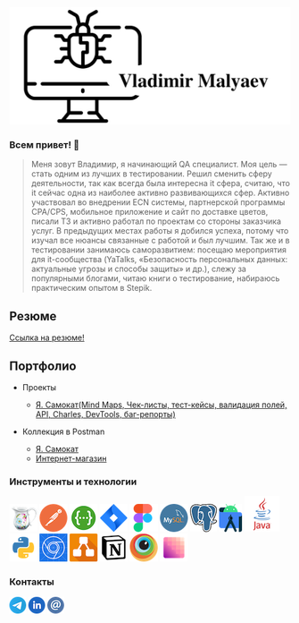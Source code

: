 ![Header](https://github.com/Malyaev/Malyaev/blob/main/icon/logo.jpg)

### Всем привет! 👋
> Меня зовут Владимир, я начинающий QA специалист. Моя цель — стать одним из лучших в тестировании.
>Решил сменить сферу деятельности, так как всегда была интересна it сфера, считаю, что it сейчас одна из наиболее активно развивающихся сфер. Активно участвовал во внедрении ECN системы, партнерской программы CPA/CPS, мобильное приложение и сайт по доставке цветов, писали ТЗ и активно работал по проектам со стороны заказчика услуг.
>В предыдущих местах работы я добился успеха, потому что изучал все нюансы связанные с работой и был лучшим. Так же и в тестировании занимаюсь саморазвитием: посещаю мероприятия для it-сообщества (YaTalks, «Безопасность персональных данных: актуальные угрозы и способы защиты» и др.), слежу за популярными блогами, читаю книги о тестирование, набираюсь практическим опытом в Stepik.

## Резюме
[Ссылка на резюме!](https://drive.google.com/file/d/1AfXot3zGbnbrIC5PYFI5MnDI5moHdlkd/view?usp=share_link)

## Портфолио   
+ Проекты
  - [Я. Самокат(Mind Maps, Чек-листы, тест-кейсы, валидация полей, API, Charles, DevTools, баг-репорты)](https://goo.su/KEWy)
 
+ Коллекция в Postman
  - [Я. Самокат](https://github.com/Malyaev/Malyaev/blob/main/Postman/Я_Самокат.json)
  - [Интернет-магазин](https://github.com/Malyaev/Malyaev/blob/main/Postman/ishop.json)

### Инструменты и технологии
![Header](https://github.com/Malyaev/Malyaev/blob/main/icon/Charles50.png)
![Header](https://github.com/Malyaev/Malyaev/blob/main/icon/Postman50.png)
![Header](https://github.com/Malyaev/Malyaev/blob/main/icon/Swagger.png)
![Header](https://github.com/Malyaev/Malyaev/blob/main/icon/Jira50.png)
![Header](https://github.com/Malyaev/Malyaev/blob/main/icon/Figma50.png)
![Header](https://github.com/Malyaev/Malyaev/blob/main/icon/Mysql50.png)
![Header](https://github.com/Malyaev/Malyaev/blob/main/icon/Postgresql.png)
![Header](https://github.com/Malyaev/Malyaev/blob/main/icon/AS.png)
![Header](https://github.com/Malyaev/Malyaev/blob/main/icon/java.png)
![Header](https://github.com/Malyaev/Malyaev/blob/main/icon/Python.png)
![Header](https://github.com/Malyaev/Malyaev/blob/main/icon/DevTools.png)
![Header](https://github.com/Malyaev/Malyaev/blob/main/icon/Drawio.png)
![Header](https://github.com/Malyaev/Malyaev/blob/main/icon/Notion.png)
![Header](https://github.com/Malyaev/Malyaev/blob/main/icon/browserstack.png)
![Header](https://github.com/Malyaev/Malyaev/blob/main/icon/pixel_perfect.png)

### Контакты
[![Header](https://github.com/Malyaev/Malyaev/blob/main/icon/Telegram30.png)](https://t.me/mva_qa)
[![Header](https://github.com/Malyaev/Malyaev/blob/main/icon/LinkedIn30.png)](https://www.linkedin.com/in/malyaev/)
[![Header](https://github.com/Malyaev/Malyaev/blob/main/icon/Mail.png)](email://vladimir.qae@gmail.com)
